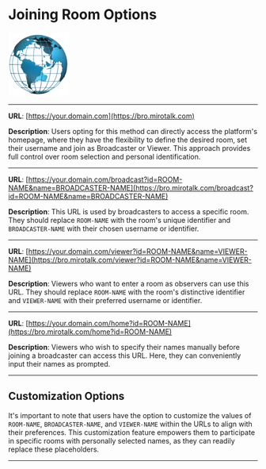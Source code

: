 # Joining Room Options

![globe](../images/globe.png)

---

**URL**: [https://your.domain.com](https://bro.mirotalk.com)

**Description**: Users opting for this method can directly access the platform's homepage, where they have the flexibility to define the desired room, set their username and join as Broadcaster or Viewer. This approach provides full control over room selection and personal identification.

---

**URL**: [https://your.domain.com/broadcast?id=ROOM-NAME&name=BROADCASTER-NAME](https://bro.mirotalk.com/broadcast?id=ROOM-NAME&name=BROADCASTER-NAME)

**Description**: This URL is used by broadcasters to access a specific room. They should replace `ROOM-NAME` with the room's unique identifier and `BROADCASTER-NAME` with their chosen username or identifier.

---

**URL**: [https://your.domain.com/viewer?id=ROOM-NAME&name=VIEWER-NAME](https://bro.mirotalk.com/viewer?id=ROOM-NAME&name=VIEWER-NAME)

**Description**: Viewers who want to enter a room as observers can use this URL. They should replace `ROOM-NAME` with the room's distinctive identifier and `VIEWER-NAME` with their preferred username or identifier.

---

**URL**: [https://your.domain.com/home?id=ROOM-NAME](https://bro.mirotalk.com/home?id=ROOM-NAME)

**Description**: Viewers who wish to specify their names manually before joining a broadcaster can access this URL. Here, they can conveniently input their names as prompted.

---

## Customization Options

It's important to note that users have the option to customize the values of `ROOM-NAME`, `BROADCASTER-NAME`, and `VIEWER-NAME` within the URLs to align with their preferences. This customization feature empowers them to participate in specific rooms with personally selected names, as they can readily replace these placeholders.

---
